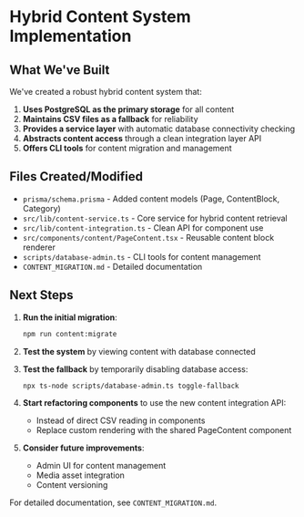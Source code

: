# Hybrid Content System Implementation

## What We've Built

We've created a robust hybrid content system that:

1. **Uses PostgreSQL as the primary storage** for all content
2. **Maintains CSV files as a fallback** for reliability
3. **Provides a service layer** with automatic database connectivity checking
4. **Abstracts content access** through a clean integration layer API
5. **Offers CLI tools** for content migration and management

## Files Created/Modified

- `prisma/schema.prisma` - Added content models (Page, ContentBlock, Category)
- `src/lib/content-service.ts` - Core service for hybrid content retrieval
- `src/lib/content-integration.ts` - Clean API for component use
- `src/components/content/PageContent.tsx` - Reusable content block renderer
- `scripts/database-admin.ts` - CLI tools for content management
- `CONTENT_MIGRATION.md` - Detailed documentation

## Next Steps

1. **Run the initial migration**:
   ```bash
   npm run content:migrate
   ```

2. **Test the system** by viewing content with database connected

3. **Test the fallback** by temporarily disabling database access:
   ```bash
   npx ts-node scripts/database-admin.ts toggle-fallback
   ```

4. **Start refactoring components** to use the new content integration API:
   - Instead of direct CSV reading in components
   - Replace custom rendering with the shared PageContent component
   
5. **Consider future improvements**:
   - Admin UI for content management
   - Media asset integration
   - Content versioning

For detailed documentation, see `CONTENT_MIGRATION.md`. 